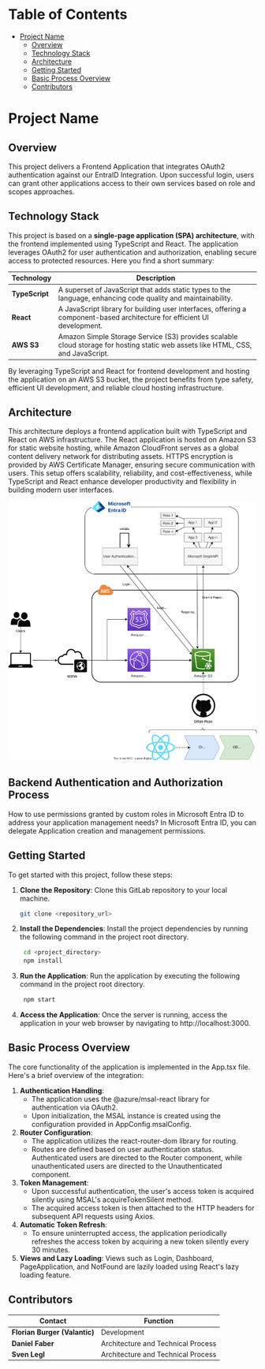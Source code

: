 # Table of Contents

- [Project Name](#project-name)
   - [Overview](#overview)
   - [Technology Stack](#technology-stack)
   - [Architecture](#architecture)
   - [Getting Started](#getting-started)
   - [Basic Process Overview](#basic-process-overview)
   - [Contributors](#contributors)
  
# Project Name

## Overview

This project delivers a Frontend Application that integrates OAuth2 authentication against our EntraID Integration. Upon successful login, users can grant other applications access to their own services based on role and scopes approaches.

## Technology Stack 

This project is based on a **single-page application (SPA) architecture**, with the frontend implemented using TypeScript and React. The application leverages OAuth2 for user authentication and authorization, enabling secure access to protected resources.
Here you find a short summary: 

| Technology     | Description                                                                                                    |
|----------------|----------------------------------------------------------------------------------------------------------------|
| **TypeScript** | A superset of JavaScript that adds static types to the language, enhancing code quality and maintainability.  |
| **React**      | A JavaScript library for building user interfaces, offering a component-based architecture for efficient UI development. |
| **AWS S3**     | Amazon Simple Storage Service (S3) provides scalable cloud storage for hosting static web assets like HTML, CSS, and JavaScript. |

By leveraging TypeScript and React for frontend development and hosting the application on an AWS S3 bucket, the project benefits from type safety, efficient UI development, and reliable cloud hosting infrastructure.

## Architecture
This architecture deploys a frontend application built with TypeScript and React on AWS infrastructure. The React application is hosted on Amazon S3 for static website hosting, while Amazon CloudFront serves as a global content delivery network for distributing assets. HTTPS encryption is provided by AWS Certificate Manager, ensuring secure communication with users. This setup offers scalability, reliability, and cost-effectiveness, while TypeScript and React enhance developer productivity and flexibility in building modern user interfaces.

![basicArchitecture.svg](doc%2FbasicArchitecture.svg)

## Backend Authentication and Authorization Process
How to use permissions granted by custom roles in Microsoft Entra ID to address your application management needs? In Microsoft Entra ID, you can delegate Application creation and management permissions. 


## Getting Started

To get started with this project, follow these steps:

1. **Clone the Repository**: Clone this GitLab repository to your local machine.

   ```bash
   git clone <repository_url>
   ```

2. **Install the Dependencies**: Install the project dependencies by running the following command in the project root directory.

   ```bash
    cd <project_directory>
    npm install
   ```

3. **Run the Application**: Run the application by executing the following command in the project root directory.

   ```bash
    npm start
    ```

4. **Access the Application**: Once the server is running, access the application in your web browser by navigating to http://localhost:3000.

## Basic Process Overview

The core functionality of the application is implemented in the App.tsx file. Here's a brief overview of the integration:

1. **Authentication Handling**:
   * The application uses the @azure/msal-react library for authentication via OAuth2.
   * Upon initialization, the MSAL instance is created using the configuration provided in AppConfig.msalConfig.
2. **Router Configuration**:
   * The application utilizes the react-router-dom library for routing.
   * Routes are defined based on user authentication status. Authenticated users are directed to the Router component, while unauthenticated users are directed to the Unauthenticated component.
3. **Token Management**:
   * Upon successful authentication, the user's access token is acquired silently using MSAL's acquireTokenSilent method.
   * The acquired access token is then attached to the HTTP headers for subsequent API requests using Axios.
4. **Automatic Token Refresh**:
   * To ensure uninterrupted access, the application periodically refreshes the access token by acquiring a new token silently every 30 minutes.
5. **Views and Lazy Loading**:
   Views such as Login, Dashboard, PageApplication, and NotFound are lazily loaded using React's lazy loading feature.

## Contributors

| Contact                       | Function                           |
|-------------------------------|------------------------------------|
| **Florian Burger (Valantic)** | Development                        |
| **Daniel Faber**              | Architecture and Technical Process |
| **Sven Legl**                 | Architecture and Technical Process |



